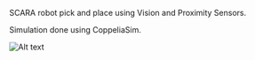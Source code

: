 SCARA robot pick and place using Vision and Proximity Sensors.

Simulation done using CoppeliaSim.

![Alt text]()
